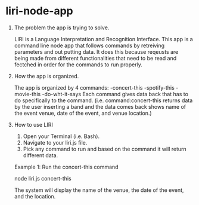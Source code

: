 # liri-node-app
1. The problem the app is trying to solve.

   LIRI is a Language Interpretation and Recognition Interface. This app is a command line node app that follows commands by retreiving parameters and out putting data. It does this because reqeusts are being made from different functionalities that need to be read and fectched in order for the commands to run properly.

2. How the app is organized.

   The app is organized by 4 commands:
   -concert-this
   -spotify-this
   -movie-this
   -do-wht-it-says
   Each command gives data back that has to do specifically to the command. (i.e. command:concert-this returns data by the user inserting a band and the data comes back shows name of the event venue, date of the event, and venue location.)

3. How to use LIRI

   1. Open your Terminal (i.e. Bash). 
   2. Navigate to your liri.js file.
   3. Pick any command to run and based on the command it will return different data.
    
    Example 1: Run the concert-this command

    node liri.js concert-this <name of artist or band>

    The system will display the name of the venue, the date of the event, and the location. 

